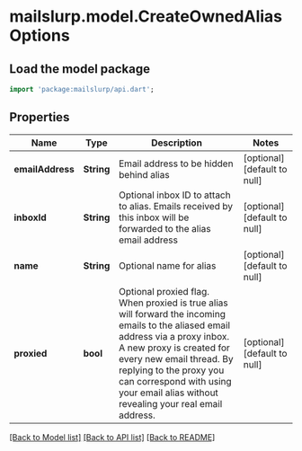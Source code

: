 # mailslurp.model.CreateOwnedAliasOptions

## Load the model package
```dart
import 'package:mailslurp/api.dart';
```

## Properties
Name | Type | Description | Notes
------------ | ------------- | ------------- | -------------
**emailAddress** | **String** | Email address to be hidden behind alias | [optional] [default to null]
**inboxId** | **String** | Optional inbox ID to attach to alias. Emails received by this inbox will be forwarded to the alias email address | [optional] [default to null]
**name** | **String** | Optional name for alias | [optional] [default to null]
**proxied** | **bool** | Optional proxied flag. When proxied is true alias will forward the incoming emails to the aliased email address via a proxy inbox. A new proxy is created for every new email thread. By replying to the proxy you can correspond with using your email alias without revealing your real email address. | [optional] [default to null]

[[Back to Model list]](../README.md#documentation-for-models) [[Back to API list]](../README.md#documentation-for-api-endpoints) [[Back to README]](../README.md)


